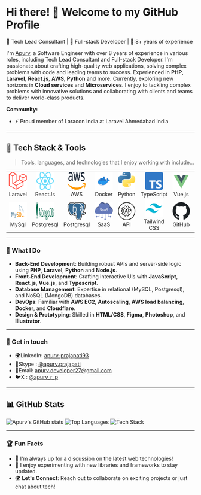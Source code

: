 # Hi there! 👋 Welcome to my GitHub Profile

🎯 Tech Lead Consultant | 🚀 Full-stack Developer | 🌟 8+ years of experience

I'm <a href = "https://www.linkedin.com/in/apurv-prajapati93/">Apurv</a>, a Software Engineer with over 8 years of experience in various roles, including Tech Lead Consultant and Full-stack Developer. I'm passionate about crafting high-quality web applications, solving complex problems with code and leading teams to success.
Experienced in **PHP**, **Laravel**, **React.js**, **AWS**, **Python** and more. Currently, exploring new horizons in **Cloud services** and **Microservices**. I enjoy to tackling complex problems with innovative solutions and collaborating with clients and teams to deliver world-class products.

**Community:**

- ⚡ Proud member of Laracon India at Laravel Ahmedabad India

---

## 🔧 Tech Stack & Tools

> Tools, languages, and technologies that I enjoy working with include...

<table>
  <tr>
    <td align="center" width="134">
      <a href="#apurv-developer27">
        <img src="./images/laravel.png" width="48" height="48" alt="Laravel" />
      </a>
      <br>Laravel
    </td>
    <td align="center" width="134">
      <a href="#apurv-developer27">
        <img src="./images/react.png" width="48" height="48" alt="ReactJs" />
      </a>
      <br>ReactJs
    </td>
    <td align="center" width="134">
      <a href="#apurv-developer27">
        <img src="./images/aws_icon.svg" width="48" height="48" alt="AWS" />
      </a>
      <br>AWS
    </td>
    <td align="center" width="134">
      <a href="#apurv-developer27">
        <img src="./images/docker.png" width="48" height="48" alt="Docker" />
      </a>
      <br>Docker
    </td>
    <td align="center" width="134">
      <a href="#apurv-developer27">
        <img src="./images/python_icon.svg" width="48" height="48" alt="Python" />
      </a>
      <br>Python
    </td>
    <td align="center" width="134">
      <a href="#apurv-developer27">
        <img src="./images/typescript.png" width="48" height="48" alt="Typescript" />
      </a>
      <br>TypeScript
    </td>
    <td align="center" width="134">
      <a href="#apurv-developer27">
        <img src="./images/vue_js_icon.svg" width="48" height="48" alt="Vue.js" />
      </a>
      <br>Vue.js
    </td>
    <td align="center" width="134">
      <a href="#apurv-developer27">
        <img src="./images/node.svg" width="48" height="48" alt="NodeJs" />
      </a>
      <br>NodeJs
    </td>    
  </tr>
  <tr>
    <td align="center" width="134">
      <a href="#apurv-developer27">
        <img src="./images/mysql.svg" width="48" height="48" alt="MySql" />
      </a>
      <br>MySql
    </td>
    <td align="center" width="134">
      <a href="#apurv-developer27">
        <img src="./images/mongodb_icon.svg" width="48" height="48" alt="MongoDB" />
      </a>
      <br>Postgresql
    </td>
    <td align="center" width="134">
      <a href="#apurv-developer27">
        <img src="./images/postgresql.png" width="48" height="48" alt="Postgresql" />
      </a>
      <br>Postgresql
    </td>
   <td align="center" width="134">
      <a href="#apurv-developer27">
        <img src="./images/saas-development.png" width="48" height="48" alt="SaaS" />
      </a>
      <br>SaaS
    </td>
    <td align="center" width="134">
      <a href="#apurv-developer27">
        <img src="./images/api.png" width="48" height="48" alt="API" />
      </a>
      <br>API
    </td>
    <td align="center" width="134">
      <a href="#apurv-developer27">
        <img src="./images/tailwind.svg" width="48" height="48" alt="Tailwind CSS" />
      </a>
      <br>Tailwind CSS
    </td>   
    <td align="center" width="134">
      <a href="#apurv-developer27">
        <img src="./images/github.png" width="48" height="48" alt="GitHub" />
      </a>
      <br>GitHub
    </td>
    <td align="center" width="134">
      <a href="#apurv-developer27">
        <img src="./images/gitlab_icon.png" width="48" height="48" alt="GitLab" />
      </a>
      <br>GitLab
    </td>    
  </tr>
</table>

---

### 🚀 **What I Do**

- **Back-End Development**: Building robust APIs and server-side logic using **PHP**, **Laravel**, **Python** and **Node.js**.
- **Front-End Development**: Crafting interactive UIs with **JavaScript**, **React.js**, **Vue.js**, and **Typescript**.
- **Database Management**: Expertise in relational (MySQL, Postgresql), and NoSQL (MongoDB) databases.
- **DevOps**: Familiar with **AWS EC2**, **Autoscaling**, **AWS load balancing**, **Docker**, and **Cloudflare**.
- **Design & Prototyping**: Skilled in **HTML/CSS**, **Figma**, **Photoshop**, and **Illustrator**.

---

### 🤝 Get in touch

- 🌍LinkedIn: [apurv-prajapati93](https://www.linkedin.com/in/apurv-prajapati93/)
- 💬Skype : [@apurv.prajapati](https://join.skype.com/invite/apurv.prajapati)
- 📧Email: [apurv.developer27@gmail.com](mailto:apurv.developer27@gmail.com)
- 🐦X : [@apurv_r_p](https://twitter.com/apurv_r_p)

---

## 📊 GitHub Stats

![Apurv's GitHub stats](https://github-readme-stats.vercel.app/api?username=apurv-developer27&show_icons=true&theme=radical) ![Top Languages](https://github-readme-stats.vercel.app/api/top-langs/?username=apurv-developer27&layout=compact&theme=radical)
![Tech Stack](https://github-readme-streak-stats.herokuapp.com?user=apurv-developer27&theme=darcula&hide_border=true&background=FFFFFF00)

---

### 🏆 **Fun Facts**

- 💬 I'm always up for a discussion on the latest web technologies!
- 🎉 I enjoy experimenting with new libraries and frameworks to stay updated.
- 🌍 **Let's Connect**: Reach out to collaborate on exciting projects or just chat about tech!
